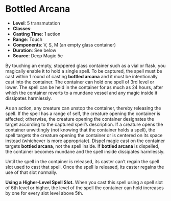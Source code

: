 # Bottled Arcana

- **Level**: 5 transmutation
- **Classes**: 
- **Casting Time**: 1 action
- **Range**: Touch
- **Components**: V, S, M (an empty glass container)
- **Duration**: See below
- **Source**: Deep Magic 5e

By touching an empty, stoppered glass container such as a vial or flask, you magically enable it to hold a single spell. To be captured, the spell must be cast within 1 round of casting **bottled arcana** and it must be intentionally cast into the container. The container can hold one spell of 3rd level or lower. The spell can be held in the container for as much as 24 hours, after which the container reverts to a mundane vessel and any magic inside it dissipates harmlessly.

As an action, any creature can unstop the container, thereby releasing the spell. If the spell has a range of self, the creature opening the container is affected; otherwise, the creature opening the container designates the target according to the captured spell’s description. If a creature opens the container unwittingly (not knowing that the container holds a spell), the spell targets the creature opening the container or is centered on its space instead (whichever is more appropriate). Dispel magic cast on the container targets **bottled arcana**, not the spell inside. If **bottled arcana** is dispelled, the container becomes mundane and the spell inside dissipates harmlessly.

Until the spell in the container is released, its caster can’t regain the spell slot used to cast that spell. Once the spell is released, its caster regains the use of that slot normally.

**Using a Higher-Level Spell Slot.** When you cast this spell using a spell slot of 6th level or higher, the level of the spell the container can hold increases by one for every slot level above 5th.
